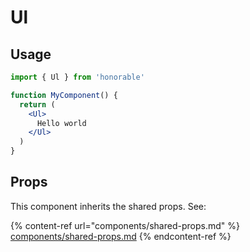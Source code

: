 # Ul

## Usage

```jsx
import { Ul } from 'honorable'

function MyComponent() {
  return (
    <Ul>
      Hello world
    </Ul>
  )
}
```

## Props

This component inherits the shared props. See:

{% content-ref url="components/shared-props.md" %}
[components/shared-props.md](components/shared-props.md)
{% endcontent-ref %}

